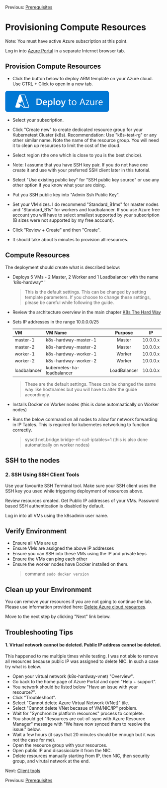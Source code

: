 Previous: [Prerequisites](01-prerequisites.md)

# Provisioning Compute Resources

Note: You must have active Azure subscription at this point.

Log in into [Azure Portal](https://portal.azure.com) in a separate Internet browser tab.

## Provision Compute Resources

- Click the button below to deploy ARM template on your Azure cloud. Use CTRL + Click to open in a new tab.

[![Deploy To Azure](../docs/images/deploy-to-azure.svg?sanitize=true)](https://portal.azure.com/#create/Microsoft.Template/uri/https%3A%2F%2Fraw.githubusercontent.com%2FMarcin-Blazowski%2Fk8s-hardway-azure%2Fmain%2Fazure%2Fazuredeploy-k8s-hardway.json)

- Select your subscription.

- Click "Create new" to create dedicated resource group for your Kubernetest Cluster (k8s).
Recommendation: Use "k8s-test-rg" or any other similar name. Note the name of the resource group. You will need it to clean up resources to limit the cost of the cloud.

- Select region (the one which is close to you is the best choice).

- Note: I assume that you have SSH key pair. If you do not have one create it and use with your preferred SSH client later in this tutorial.

- Select "Use existing public key" for "SSH public key source" or use any other option if you know what your are doing.

- Put you SSH public key into "Admin Ssh Public Key".

- Set your VM sizes. I do recommend "Standard_B1ms" for master nodes and "Standard_B1s" for workers and loadbalancer. If you use Azure free account you will have to select smallest supported by your subscription (B sizes were not supported by my free account).

- Click "Review + Create" and then "Create".

- It should take about 5 minutes to provision all resources.

## Compute Resources

The deployment should create what is described below:

- Deploys 5 VMs - 2 Master, 2 Worker and 1 Loadbalancer with the name 'k8s-hardway* '
    > This is the default settings. This can be changed by setting template parameters.
    > If you choose to change these settings, please be careful while following the guide.

- Review the architecture overview in the main chapter [K8s The Hard Way](../README.md)

- Sets IP addresses in the range 10.0.0.0/25

    | VM            |  VM Name                   | Purpose       | IP       | 
    | ------------  | ----------------------     |:-------------:|:--------:| 
    | master-1      | k8s-hardway-master-1       | Master        | 10.0.0.x | 
    | master-2      | k8s-hardway-master-2       | Master        | 10.0.0.x | 
    | worker-1      | k8s-hardway-worker-1       | Worker        | 10.0.0.x | 
    | worker-2      | k8s-hardway-worker-2       | Worker        | 10.0.0.x | 
    | loadbalancer  | kubernetes-ha-loadbalancer | LoadBalancer  | 10.0.0.x | 

    > These are the default settings. These can be changed the same way like hostnames but you will have to alter the guide accordingly.

- Installs Docker on Worker nodes (this is done automaatically on Worker nodes)
- Runs the below command on all nodes to allow for network forwarding in IP Tables.
  This is required for kubernetes networking to function correctly.
    > sysctl net.bridge.bridge-nf-call-iptables=1 (this is also done automatically on worker nodes)


## SSH to the nodes

### 2. SSH Using SSH Client Tools

Use your favourite SSH Terminal tool. Make sure your SSH client uses the SSH key you used while triggering deployment of resources above.

Review resources created. Get Public IP addresses of your VMs. Password based SSH authentication is disabled by default.

Log in into all VMs using the k8sadmin user name.


## Verify Environment

- Ensure all VMs are up
- Ensure VMs are assigned the above IP addresses
- Ensure you can SSH into these VMs using the IP and private keys
- Ensure the VMs can ping each other
- Ensure the worker nodes have Docker installed on them.
  > command `sudo docker version`

## Clean up your Environment

You can remove your resources if you are not going to continue the lab. Please use information provided here: [Delete Azure cloud resources](../docs/clean-up.md).

Move to the next step by clicking "Next" link below.

## Troubleshooting Tips

#### 1. Virtual network cannot be deleted. Public IP address cannot be deleted.
This happened to me multiple times while testing. I was not able to remove all resources because public IP was assigned to delete NIC. In such a case try what is below.

- Open your virtual network (k8s-hardway-vnet) "Overview".
- Go back to the home page of Azure Portal and open "Help + support".
- You network should be listed below "Have an issue with your resource?".
- Click "Troubleshoot".
- Select "Cannot delete Azure Virtual Network (VNet)" tile.
- Select "Cannot delete VNet becasue of VM/NIC/IP" problem.
- Wait for "Synchronize platform resources" process to complete.
- You should get "Resources are out-of-sync with Azure Resource Manager" message with "We have now synced them to resolve the issue." below.
- Wait a few hours (it says that 20 minutes should be enough but it was not the case for me).
- Open the resource group with your resources.
- Open public IP and disassiociate it from the NIC.
- Delete resources manually starting from IP, then NIC, then security group, and virutal network at the end.


Next: [Client tools](03-client-tools.md)

Previous: [Prerequisites](docs/01-prerequisites.md)